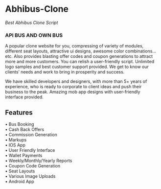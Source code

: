 # Abhibus-Clone
<i>Best Abhibus Clone Script</i>

<h3> API BUS AND OWN BUS</h3>
A popular clone website for you, compressing of variety of modules, different seat layouts, attractive ui designs, awesome color combinations…etc. Also provides blasting offer codes and coupon generations to attract more and more customers. You can relish a user-friendly script. Unlimited logo samples and best customer support provided. We get to know our clients’ needs and work to bring in prosperity and success.

We have skilled developers and designers, with more than 5+ years of experience, who is ready to corporate to client ideas and push their business to the peak. Amazing mob app designs with user-friendly interface provided.

<h2> Features </h2>
• Bus Booking<br>
• Cash Back Offers<br>
• Commission Generation<br>
• Markups<br>
• IOS App<br>
• User Friendly Interface<br>
• Wallet Payments<br>
• Weekly/Monthly/Yearly Reports<br>
• Coupon Code Generation<br>
• Seat Layouts<br>
• Various Image Uploads<br>
• Android App<br>
